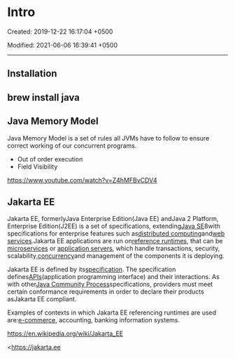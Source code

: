 # Intro

Created: 2019-12-22 16:17:04 +0500

Modified: 2021-06-06 16:39:41 +0500

---

## Installation

## brew install java

## Java Memory Model

Java Memory Model is a set of rules all JVMs have to follow to ensure correct working of our concurrent programs.


-   Out of order execution
-   Field Visibility

<https://www.youtube.com/watch?v=Z4hMFBvCDV4>

## Jakarta EE

Jakarta EE, formerlyJava Enterprise Edition(Java EE) andJava 2 Platform, Enterprise Edition(J2EE) is a set of specifications, extending[Java SE](https://en.wikipedia.org/wiki/Java_SE)8with specifications for enterprise features such as[distributed computing](https://en.wikipedia.org/wiki/Distributed_computing)and[web services](https://en.wikipedia.org/wiki/Web_service).Jakarta EE applications are run on[reference runtimes](https://en.wikipedia.org/w/index.php?title=Reference_runtime&action=edit&redlink=1), that can be [microservices](https://en.wikipedia.org/wiki/Microservices) or [application servers](https://en.wikipedia.org/wiki/Application_server), which handle transactions, security, scalability,[concurrency](https://en.wikipedia.org/wiki/Concurrency_(computer_science))and management of the components it is deploying.

Jakarta EE is defined by its[specification](https://en.wikipedia.org/wiki/Program_specification). The specification defines[APIs](https://en.wikipedia.org/wiki/Application_programming_interface)(application programming interface) and their interactions. As with other[Java Community Process](https://en.wikipedia.org/wiki/Java_Community_Process)specifications, providers must meet certain conformance requirements in order to declare their products asJakarta EE compliant.

Examples of contexts in which Jakarta EE referencing runtimes are used are:[e-commerce](https://en.wikipedia.org/wiki/E-commerce), accounting, banking information systems.

<https://en.wikipedia.org/wiki/Jakarta_EE>

<https://jakarta.ee
